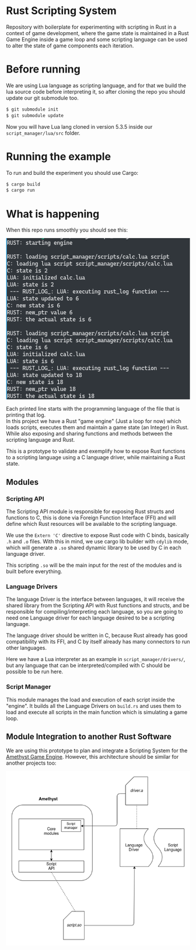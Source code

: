 # Rust Scripting System
Repository with boilerplate for experimenting with scripting in Rust in a context of game development, where the game state is maintained in a Rust Game Engine inside a game loop and some scripting language can be used to alter the state of game components each iteration.

# Before running
We are using Lua language as scripting language, and for that we build the lua source code before interpreting it, so after cloning the repo you should update our git submodule too.
```bash
$ git submodule init
$ git submodule update
```
Now you will have Lua lang cloned in version 5.3.5 inside our `script_manager/lua/src` folder.

# Running the example

To run and build the experiment you should use Cargo:
```bash
$ cargo build
$ cargo run
```

# What is happening

When this repo runs smoothly you should see this:

![Output from Scripting](docs/output.png)

Each printed line starts with the programming language of the file that is printing that log.   
In this project we have a Rust "game engine" (Just a loop for now) which loads scripts, executes them and maintain a game state (an Integer) in Rust. While also exposing and sharing functions and methods between the scripting language and Rust.

This is a prototype to validate and exemplify how to expose Rust functions to a scripting language using a C language driver, while maintaining a Rust state.

## Modules
### Scripting API
The Scripting API module is responsible for exposing Rust structs and functions to C, this is done via Foreign Function Interface (FFI) and will define which Rust resources will be available to the scripting language.

We use the `Extern 'C'` directive to expose Rust code with C binds, basically `.h` and `.o` files. With this in mind, we use cargo lib builder with `cdylib` mode, which will generate a `.so` shared dynamic library to be used by C in each language driver.

This scripting `.so` will be the main input for the rest of the modules and is built before everything.

### Language Drivers

The language Driver is the interface between languages, it will receive the shared library from the Scripting API with Rust functions and structs, and be responsible for compiling/interpreting each language, so you are going to need one Language driver for each language desired to be a scripting language. 

The language driver should be written in C, because Rust already has good compatibility with its FFI, and C by itself already has many connectors to run other languages.

Here we have a Lua interpreter as an example in `script_manager/drivers/`, but any language that can be interpreted/compiled with C should be possible to be run here. 

### Script Manager 

This module manages the load and execution of each script inside the "engine". It builds all the Language Drivers on `build.rs` and uses them to load and execute all scripts in the main function which is simulating a game loop.

## Module Integration to another Rust Software

We are using this prototype to plan and integrate a Scripting System for the [Amethyst Game Engine](https://github.com/amethyst/amethyst). However, this architecture should be similar for another projects too:

![Proposed Integration](docs/integration.png)
